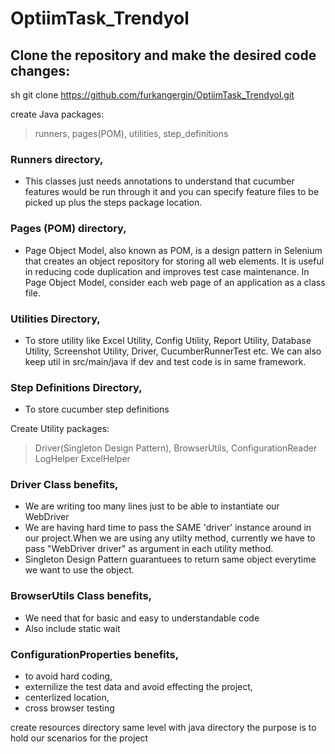 # OptiimTask_Trendyol
## Clone the repository and make the desired code changes:

sh
git clone https://github.com/furkangergin/OptiimTask_Trendyol.git

create Java packages:
> runners,
> pages(POM),
> utilities,
> step_definitions

### Runners directory,
- This classes just needs annotations to understand that cucumber features would be run through it and you can specify feature files to be picked up plus the steps package location.

### Pages (POM) directory,
- Page Object Model, also known as POM, is a design pattern in Selenium that creates an object repository for storing all web elements. It is useful in reducing code duplication and improves test case maintenance. In Page Object Model, consider each web page of an application as a class file.

### Utilities Directory,
- To store utility like Excel Utility, Config Utility, Report Utility, Database Utility, Screenshot Utility, Driver, CucumberRunnerTest etc. We can also keep util in src/main/java if dev and test code is in same framework.

### Step Definitions Directory,
- To store cucumber step definitions

Create Utility packages:
> Driver(Singleton Design Pattern),
> BrowserUtils,
> ConfigurationReader
> LogHelper
> ExcelHelper

### Driver Class benefits,
- We are writing too many lines just to be able to instantiate our WebDriver
- We are having hard time to pass the SAME 'driver' instance around in our project.When we are using any utilty method, currently we have to pass "WebDriver driver" as argument in each utility method.
- Singleton Design Pattern guarantuees to return same object everytime we want to use the object.


### BrowserUtils Class benefits,
- We need that for basic and easy to understandable code
- Also include static wait


### ConfigurationProperties benefits,
- to avoid hard coding,
- externilize the test data and avoid effecting the project,
- centerlized location,
- cross browser testing

create resources directory same level with java directory the purpose is to hold our scenarios for the project
